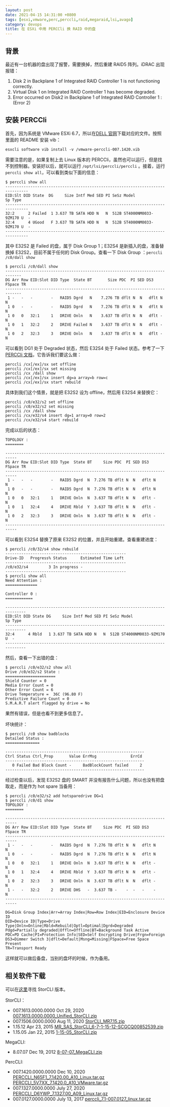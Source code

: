 ```yaml
---
layout: post
date: 2021-04-15 14:31:00 +0800
tags: [esxi,vmware,perc,perccli,raid,megaraid,lsi,avago]
category: devops
title: 在 ESXi 中用 PERCCli 换 RAID 中的盘
---
```


## 背景

最近有一台机器的盘出现了报警，需要换掉，然后重建 RAID5 阵列。iDRAC 出现报错：

1. Disk 2 in Backplane 1 of Integrated RAID Controller 1 is not functioning correctly.
2. Virtual Disk 1 on Integrated RAID Controller 1 has become degraded.
3. Error occurred on Disk2 in Backplane 1 of Integrated RAID Controller 1 : (Error 2)

## 安装 PERCCli

首先，因为系统是 VMware ESXi 6.7，所以在[DELL 官网](https://www.dell.com/support/home/zh-cn/drivers/driversdetails?driverid=5v7xx)下载对应的文件。按照里面的 README 安装 vib：

```shell
esxcli software vib install -v /vmware-perccli-007.1420.vib
```

需要注意的是，如果复制上去 Linux 版本的 PERCCli，虽然也可以运行，但是找不到控制器。安装好以后，就可以运行 `/opt/lsi/perccli/perccli` 。接着，运行 `perccli show all`，可以看到类似下面的信息：

```shell
$ perccli show all
--------------------------------------------------------------------------------
EID:Slt DID State  DG     Size Intf Med SED PI SeSz Model               Sp Type
--------------------------------------------------------------------------------
32:2      2 Failed  1 3.637 TB SATA HDD N   N  512B ST4000NM0033-9ZM170 U  -
32:4      4 UGood   F 3.637 TB SATA HDD N   N  512B ST4000NM0033-9ZM170 U  -
--------------------------------------------------------------------------------
```

其中 E32S2 是 Failed 的盘，属于 Disk Group 1；E32S4 是新插入的盘，准备替换掉 E32S2，目前不属于任何的 Disk Group。查看一下 Disk Group ：`perccli /c0/dall show`

```shell
$ perccli /c0/dall show
-----------------------------------------------------------------------------
DG Arr Row EID:Slot DID Type  State BT       Size PDC  PI SED DS3  FSpace TR
-----------------------------------------------------------------------------
 1 -   -   -        -   RAID5 Dgrd   N    7.276 TB dflt N  N   dflt N      N
 1 0   -   -        -   RAID5 Dgrd   N    7.276 TB dflt N  N   dflt N      N
 1 0   0   32:1     1   DRIVE Onln   N    3.637 TB dflt N  N   dflt -      N
 1 0   1   32:2     2   DRIVE Failed N    3.637 TB dflt N  N   dflt -      N
 1 0   2   32:3     3   DRIVE Onln   N    3.637 TB dflt N  N   dflt -      N
```

可以看到 DG1 处于 Degraded 状态，然后 E32S4 处于 Failed 状态。参考了一下 [PERCCli 文档](https://dl.dell.com/topicspdf/cli_guide_en-us.pdf)，它告诉我们要这么做：

```shell
perccli /cx[/ex]/sx set offline
perccli /cx[/ex]/sx set missing
perccli /cx /dall show
perccli /cx[/ex]/sx insert dg=a array=b row=c
perccli /cx[/ex]/sx start rebuild
```

具体到我们这个情景，就是把 E32S2 设为 offline，然后用 E32S4 来替换它：

```shell
perccli /c0/e32/s2 set offline
perccli /c0/e32/s2 set missing
perccli /cx /dall show
perccli /cx/e32/s4 insert dg=1 array=0 row=2
perccli /cx/e32/s4 start rebuild
```

完成以后的状态：

```shell
TOPOLOGY :
========

---------------------------------------------------------------------------
DG Arr Row EID:Slot DID Type  State BT     Size PDC  PI SED DS3  FSpace TR
---------------------------------------------------------------------------
 1 -   -   -        -   RAID5 Dgrd  N  7.276 TB dflt N  N   dflt N      N
 1 0   -   -        -   RAID5 Dgrd  N  7.276 TB dflt N  N   dflt N      N
 1 0   0   32:1     1   DRIVE Onln  N  3.637 TB dflt N  N   dflt -      N
 1 0   1   32:4     4   DRIVE Rbld  Y  3.637 TB dflt N  N   dflt -      N
 1 0   2   32:3     3   DRIVE Onln  N  3.637 TB dflt N  N   dflt -      N
---------------------------------------------------------------------------
```

可以看到 E32S4 替换了原来 E32S2 的位置，并且开始重建。查看重建进度：

```shell
$ perccli /c0/32/s4 show rebuild
-----------------------------------------------------
Drive-ID   Progress% Status      Estimated Time Left
-----------------------------------------------------
/c0/e32/s4         3 In progress -
-----------------------------------------------------
$ perccli show all
Need Attention :
==============

Controller 0 :
============

-------------------------------------------------------------------------------
EID:Slt DID State DG     Size Intf Med SED PI SeSz Model               Sp Type
-------------------------------------------------------------------------------
32:4      4 Rbld   1 3.637 TB SATA HDD N   N  512B ST4000NM0033-9ZM170 U  -
-------------------------------------------------------------------------------
```

然后，查看一下出错的盘：

```shell
$ perccli /c0/e32/s2 show all
Drive /c0/e32/s2 State :
======================
Shield Counter = 0
Media Error Count = 0
Other Error Count = 6
Drive Temperature =  36C (96.80 F)
Predictive Failure Count = 0
S.M.A.R.T alert flagged by drive = No
```

果然有错误，但是也看不到更多信息了。

坏块统计：

```shell
$ perccli /c0 show badblocks
Detailed Status :
===============

-------------------------------------------------------------
Ctrl Status Ctrl_Prop       Value ErrMsg               ErrCd
-------------------------------------------------------------
   0 Failed Bad Block Count -     BadBlockCount failed     2
-------------------------------------------------------------

```

经过检查以后，发现 E32S2 盘的 SMART 并没有报告什么问题，所以也没有把盘取走，而是作为 hot spare 当备用：

```shell
$ perccli /c0/e32/s2 add hotsparedrive DG=1
$ perccli /c0/d1 show
TOPOLOGY :
========

---------------------------------------------------------------------------
DG Arr Row EID:Slot DID Type  State BT     Size PDC  PI SED DS3  FSpace TR
---------------------------------------------------------------------------
 1 -   -   -        -   RAID5 Dgrd  N  7.276 TB dflt N  N   dflt N      N
 1 0   -   -        -   RAID5 Dgrd  N  7.276 TB dflt N  N   dflt N      N
 1 0   0   32:1     1   DRIVE Onln  N  3.637 TB dflt N  N   dflt -      N
 1 0   1   32:4     4   DRIVE Rbld  Y  3.637 TB dflt N  N   dflt -      N
 1 0   2   32:3     3   DRIVE Onln  N  3.637 TB dflt N  N   dflt -      N
 1 -   -   32:2     2   DRIVE DHS   -  3.637 TB -    -  -   -    -      N
---------------------------------------------------------------------------

DG=Disk Group Index|Arr=Array Index|Row=Row Index|EID=Enclosure Device ID
DID=Device ID|Type=Drive Type|Onln=Online|Rbld=Rebuild|Optl=Optimal|Dgrd=Degraded
Pdgd=Partially degraded|Offln=Offline|BT=Background Task Active
PDC=PD Cache|PI=Protection Info|SED=Self Encrypting Drive|Frgn=Foreign
DS3=Dimmer Switch 3|dflt=Default|Msng=Missing|FSpace=Free Space Present
TR=Transport Ready
```

这样就可以做后备盘，当别的盘坏的时候，作为备用。

## 相关软件下载

可以在[这里](https://www.broadcom.com/products/storage/raid-controllers/megaraid-sas-9361-8i#downloads)寻找 StorCLI 版本。

StorCLI：

- 007.1613.0000.0000 Oct 29, 2020 [007.1613.0000.0000_Unified_StorCLI.zip](https://docs.broadcom.com/docs/007.1613.0000.0000_Unified_StorCLI.zip)
- 007.1506.0000.0000 Aug 11, 2020 [StorCLI_MR7.15.zip](https://downloadcenter.intel.com/download/30286/StorCLI-Standalone-Utility) 
- 1.15.12 Apr 23, 2015 [MR_SAS_StorCLI_6-7-1-15-12-SCGCQ00852539.zip](https://docs.broadcom.com/docs/12354905)
- 1.15.05 Jan 22, 2015 [1-15-05_StorCLI.zip](https://docs.broadcom.com/docs/12354804)

MegaCLI:

- 8.07.07 Dec 19, 2012 [8-07-07_MegaCLI.zip](https://docs.broadcom.com/docs/12351585)

PercCLI:

- 007.1420.0000.0000 Dec 10, 2020 [PERCCLI_N65F1_7.1420.00_A10_Linux.tar.gz](https://www.dell.com/support/home/zh-cn/drivers/driversdetails?driverid=n65f1) [PERCCLI_5V7XX_7.1420.0_A10_VMware.tar.gz](https://www.dell.com/support/home/zh-cn/drivers/driversdetails?driverid=5v7xx)
- 007.1327.0000.0000 July 27, 2020 [PERCCLI_D6YWP_7.1327.00_A09_Linux.tar.gz](https://www.dell.com/support/home/zh-cn/drivers/driversdetails?driverid=d6ywp)
- 007.0127.0000.0000 July 13, 2017 [perccli_7.1-007.0127_linux.tar.gz](https://www.dell.com/support/home/zh-cn/drivers/driversdetails?driverid=f48c2)